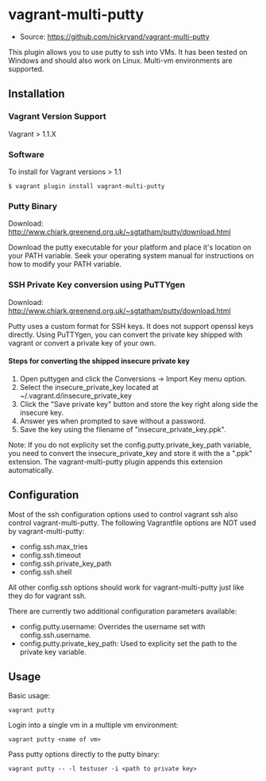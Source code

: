 # vagrant-multi-putty

* Source: https://github.com/nickryand/vagrant-multi-putty

This plugin allows you to use putty to ssh into VMs. It has been tested on
Windows and should also work on Linux. Multi-vm environments are supported.

## Installation
### Vagrant Version Support
Vagrant > 1.1.X
### Software
To install for Vagrant versions > 1.1
```
$ vagrant plugin install vagrant-multi-putty
```

### Putty Binary
Download: http://www.chiark.greenend.org.uk/~sgtatham/putty/download.html

Download the putty executable for your platform and place it's location on your
PATH variable. Seek your operating system manual for instructions on how to
modify your PATH variable.

### SSH Private Key conversion using PuTTYgen
Download: http://www.chiark.greenend.org.uk/~sgtatham/putty/download.html

Putty uses a custom format for SSH keys. It does not support openssl keys
directly. Using PuTTYgen, you can convert the private key shipped with vagrant
or convert a private key of your own.

#### Steps for converting the shipped insecure private key
 1. Open puttygen and click the Conversions -> Import Key menu option.
 2. Select the insecure_private_key located at ~/.vagrant.d/insecure_private_key
 3. Click the "Save private key" button and store the key right along side the
    insecure key.
 4. Answer yes when prompted to save without a password.
 5. Save the key using the filename of "insecure_private_key.ppk".

Note: If you do not explicity set the config.putty.private_key_path variable,
you need to convert the insecure_private_key and store it with the a ".ppk"
extension. The vagrant-multi-putty plugin appends this extension automatically.

## Configuration
Most of the ssh configuration options used to control vagrant ssh also
control vagrant-multi-putty. The following Vagrantfile options are NOT used by
vagrant-multi-putty:

*    config.ssh.max_tries
*    config.ssh.timeout
*    config.ssh.private_key_path
*    config.ssh.shell

All other config.ssh options should work for vagrant-multi-putty just like they
do for vagrant ssh.

There are currently two additional configuration parameters available:

*    config.putty.username: Overrides the username set with
     config.ssh.username.
*    config.putty.private_key_path: Used to explicity  set the path to the
     private key variable.

## Usage
Basic usage:
```
vagrant putty
```

Login into a single vm in a multiple vm environment:
```
vagrant putty <name of vm>
```

Pass putty options directly to the putty binary:
```
vagrant putty -- -l testuser -i <path to private key>
```
